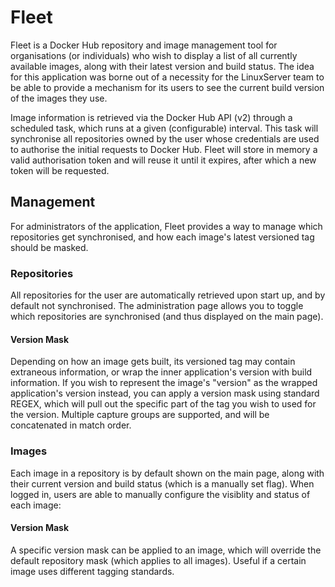 # Fleet

Fleet is a Docker Hub repository and image management tool for organisations (or individuals) who wish to display a list of all currently available images, along with their latest version and build status. The idea for this application was borne out of a necessity for the LinuxServer team to be able to provide a mechanism for its users to see the current build version of the images they use.

Image information is retrieved via the Docker Hub API (v2) through a scheduled task, which runs at a given (configurable) interval. This task will synchronise all repositories owned by the user whose credentials are used to authorise the initial requests to Docker Hub. Fleet will store in memory a valid authorisation token and will reuse it until it expires, after which a new token will be requested.

## Management

For administrators of the application, Fleet provides a way to manage which repositories get synchronised, and how each image's latest versioned tag should be masked.

### Repositories

All repositories for the user are automatically retrieved upon start up, and by default not synchronised. The administration page allows you to toggle which repositories are synchronised (and thus displayed on the main page).

#### Version Mask

Depending on how an image gets built, its versioned tag may contain extraneous information, or wrap the inner application's version with build information. If you wish to represent the image's "version" as the wrapped application's version instead, you can apply a version mask using standard REGEX, which will pull out the specific part of the tag you wish to used for the version. Multiple capture groups are supported, and will be concatenated in match order.

### Images

Each image in a repository is by default shown on the main page, along with their current version and build status (which is a manually set flag). When logged in, users are able to manually configure the visiblity and status of each image:

#### Version Mask

A specific version mask can be applied to an image, which will override the default repository mask (which applies to all images). Useful if a certain image uses different tagging standards.

